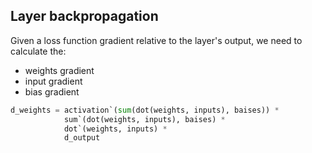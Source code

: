 ## Layer backpropagation

Given a loss function gradient relative to the layer's output, we need to calculate the:
- weights gradient
- input gradient
- bias gradient

```python
d_weights = activation`(sum(dot(weights, inputs), baises)) *
            sum`(dot(weights, inputs), baises) *
            dot`(weights, inputs) *
            d_output
```